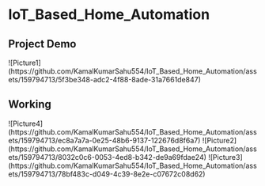# IoT_Based_Home_Automation

<h2>Project Demo</h2>
![Picture1](https://github.com/KamalKumarSahu554/IoT_Based_Home_Automation/assets/159794713/5f3be348-adc2-4f88-8ade-31a7661de847)
<h2>Working</h2>
![Picture4](https://github.com/KamalKumarSahu554/IoT_Based_Home_Automation/assets/159794713/ec8a7a7a-0e25-48b6-9137-122676d8f6a7)
![Picture2](https://github.com/KamalKumarSahu554/IoT_Based_Home_Automation/assets/159794713/8032c0c6-0053-4ed8-b342-de9a69fdae24)
![Picture3](https://github.com/KamalKumarSahu554/IoT_Based_Home_Automation/assets/159794713/78bf483c-d049-4c39-8e2e-c07672c08d62)
